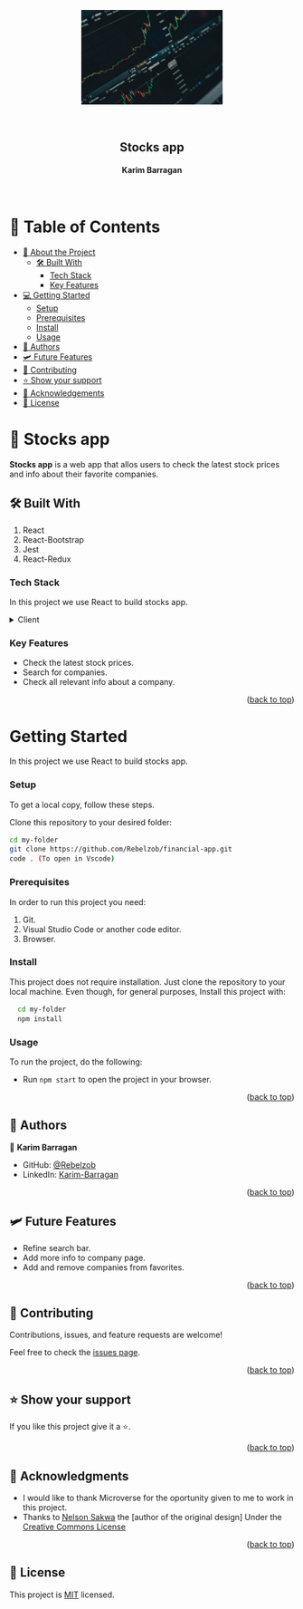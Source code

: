 
  <p align="center">
   <img src="./src/assets/images/stocksLogoImage.jpg" width="250" />
  </p>
   <br>
<div align="center">
  <h2><b>Stocks app</b></h2>
  <h4>Karim Barragan</h4> 
</div>
<br>

# 📗 Table of Contents

- [📖 About the Project](#about-project) 
  - [🛠 Built With](#built-with)
    - [Tech Stack](#tech-stack)
    - [Key Features](#key-features)
- [💻 Getting Started](#getting-started)
  - [Setup](#setup)
  - [Prerequisites](#prerequisites)
  - [Install](#install)
  - [Usage](#usage)
- [👥 Authors](#authors)
- [🛩️ Future Features](#future-features)
- [🤝 Contributing](#contributing)
- [⭐️ Show your support](#support)
- [🙏 Acknowledgements](#acknowledgements)
- [📝 License](#license)

# 📖 Stocks app <a name="about-project"></a>

**Stocks app** is a web app that allos users to check the latest stock prices and info about their favorite companies.

## 🛠 Built With <a name="built-with"></a>

1. React
2. React-Bootstrap
3. Jest
4. React-Redux

### Tech Stack <a name="tech-stack"></a>

In this project we use React to build stocks app.

<details>
  <summary>Client</summary>
  <ul>
    <li><a href="https://es.react.dev/">React</a></li>
    <li><a href="https://react-bootstrap.github.io/">React-Bootstrap</a></li>
    <li><a href="https://jestjs.io/">Jest</a></li>
    <li><a href="https://react-redux.js.org/">React-Redux</a></li>
  </ul>
</details>

### Key Features <a name="key-features"></a>

- Check the latest stock prices.
- Search for companies.
- Check all relevant info about a company.

<p align="right">(<a href="#readme-top">back to top</a>)</p>


# Getting Started <a name="getting-started"></a>

In this project we use React to build stocks app.

### Setup

To get a local copy, follow these steps.

Clone this repository to your desired folder:

  ```sh
  cd my-folder
  git clone https://github.com/Rebelzob/financial-app.git
  code . (To open in Vscode)
```

### Prerequisites

In order to run this project you need:

1. Git.
2. Visual Studio Code or another code editor.
3. Browser.  
  
  
### Install

This project does not require installation. Just clone the repository to your local machine.
Even though, for general purposes, Install this project with:
```sh
  cd my-folder
  npm install
```

### Usage

To run the project, do the following:
- Run `npm start` to open the project in your browser.

<p align="right">(<a href="#readme-top">back to top</a>)</p>

## 👥 Authors <a name="authors"></a>

👤 **Karim Barragan**

- GitHub: [@Rebelzob](https://github.com/Rebelzob)
- LinkedIn: [Karim-Barragan](https://www.linkedin.com/in/karim-barragan/)


<p align="right">(<a href="#readme-top">back to top</a>)</p>

## 🛩️ Future Features <a name="future-features"></a>

- Refine search bar.
- Add more info to company page.
- Add and remove companies from favorites.

<p align="right">(<a href="#readme-top">back to top</a>)</p>

## 🤝 Contributing <a name="contributing"></a>

Contributions, issues, and feature requests are welcome!

Feel free to check the [issues page](https://github.com/Rebelzob/financial-app/issues).

<p align="right">(<a href="#readme-top">back to top</a>)</p>

## ⭐️ Show your support <a name="support"></a>

If you like this project give it a ⭐️.

<p align="right">(<a href="#readme-top">back to top</a>)</p>

## 🙏 Acknowledgments <a name="acknowledgements"></a>

- I would like to thank Microverse for the oportunity given to me to work in this project.
- Thanks to [Nelson Sakwa](https://www.behance.net/sakwadesignstudio) the [author of the original design] Under the [Creative Commons License](https://creativecommons.org/licenses/by-nc/4.0/)

<p align="right">(<a href="#readme-top">back to top</a>)</p>

## 📝 License <a name="license"></a>

This project is [MIT](./LICENSE) licensed.
